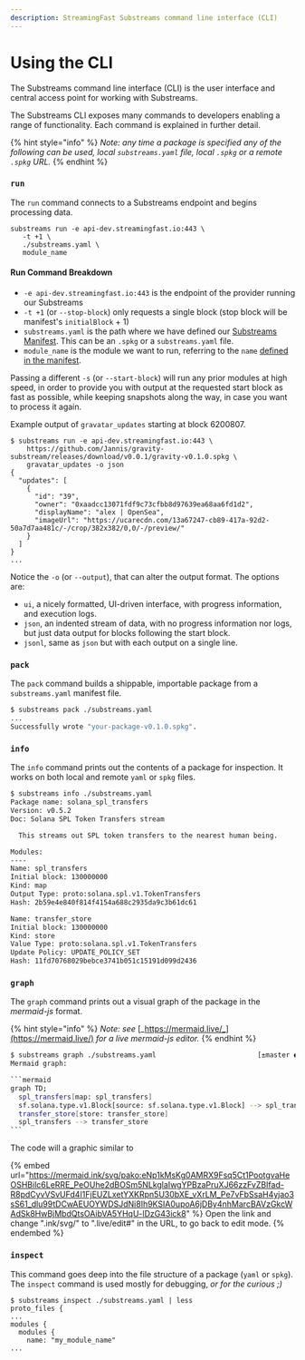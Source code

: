 ```yaml
---
description: StreamingFast Substreams command line interface (CLI)
---
```


# Using the CLI

The Substreams command line interface (CLI) is the user interface and central access point for working with Substreams.

The Substreams CLI exposes many commands to developers enabling a range of functionality. Each command is explained in further detail.

{% hint style="info" %}
_Note: any time a package is specified any of the following can be used, local `substreams.yaml` file, local `.spkg` or a remote `.spkg` URL._
{% endhint %}

### **`run`**

The `run` command connects to a Substreams endpoint and begins processing data.

```
substreams run -e api-dev.streamingfast.io:443 \
   -t +1 \
   ./substreams.yaml \
   module_name
```

#### Run Command Breakdown

* `-e api-dev.streamingfast.io:443` is the endpoint of the provider running our Substreams
* `-t +1` (or `--stop-block`) only requests a single block (stop block will be manifest's `initialBlock` + 1)
* `substreams.yaml` is the path where we have defined our [Substreams Manifest](https://github.com/streamingfast/substreams-docs/blob/master/docs/guides/docs/reference/manifests.html). This can be an `.spkg` or a `substreams.yaml` file.
* `module_name` is the module we want to run, referring to the `name` [defined in the manifest](manifests.md#modules-.name).

Passing a different `-s` (or `--start-block`) will run any prior modules at high speed, in order to provide you with output at the requested start block as fast as possible, while keeping snapshots along the way, in case you want to process it again.

Example output of `gravatar_updates` starting at block 6200807.

```
$ substreams run -e api-dev.streamingfast.io:443 \
    https://github.com/Jannis/gravity-substream/releases/download/v0.0.1/gravity-v0.1.0.spkg \
    gravatar_updates -o json
{
  "updates": [
    {
      "id": "39",
      "owner": "0xaadcc13071fdf9c73cfbb8d97639ea68aa6fd1d2",
      "displayName": "alex | OpenSea",
      "imageUrl": "https://ucarecdn.com/13a67247-cb89-417a-92d2-50a7d7aa481c/-/crop/382x382/0,0/-/preview/"
    }
  ]
}
...
```

Notice the `-o` (or `--output`), that can alter the output format. The options are:

* `ui`, a nicely formatted, UI-driven interface, with progress information, and execution logs.
* `json`, an indented stream of data, with no progress information nor logs, but just data output for blocks following the start block.
* `jsonl`, same as `json` but with each output on a single line.

### `pack`

The `pack` command builds a shippable, importable package from a `substreams.yaml` manifest file.

```bash
$ substreams pack ./substreams.yaml
...
Successfully wrote "your-package-v0.1.0.spkg".
```

### `info`

The `info` command prints out the contents of a package for inspection. It works on both local and remote `yaml` or `spkg` files.

```bash
$ substreams info ./substreams.yaml
Package name: solana_spl_transfers
Version: v0.5.2
Doc: Solana SPL Token Transfers stream

  This streams out SPL token transfers to the nearest human being.

Modules:
----
Name: spl_transfers
Initial block: 130000000
Kind: map
Output Type: proto:solana.spl.v1.TokenTransfers
Hash: 2b59e4e840f814f4154a688c2935da9c3b61dc61

Name: transfer_store
Initial block: 130000000
Kind: store
Value Type: proto:solana.spl.v1.TokenTransfers
Update Policy: UPDATE_POLICY_SET
Hash: 11fd70768029bebce3741b051c15191d099d2436
```

### `graph`

The `graph` command prints out a visual graph of the package in the _mermaid-js_ format.

{% hint style="info" %}
_Note: see_ [_https://mermaid.live/_](https://mermaid.live/) _for a live mermaid-js editor._
{% endhint %}

````bash
$ substreams graph ./substreams.yaml                         [±master ●●]
Mermaid graph:

```mermaid
graph TD;
  spl_transfers[map: spl_transfers]
  sf.solana.type.v1.Block[source: sf.solana.type.v1.Block] --> spl_transfers
  transfer_store[store: transfer_store]
  spl_transfers --> transfer_store
```
````

The code will  a graphic similar to&#x20;

{% embed url="https://mermaid.ink/svg/pako:eNp1kMsKg0AMRX9Fsq5Ct1PootgvaHeOSHBilc6LeRRE_PeOUhe2dBOSm5NLkglaIwgYPBzaPruXJ66zzFvZBIfad-R8pdCyvVSvUFd4I1FjEUZLxetYXKRpn5U30bXE_vXrLM_Pe7vFbSsaH4yjao3sS61_dlu99tDCwAEUOYWDSJdNi8Ih9KSIA0upoA6jDBy4nhMarcBAVzGkcWAdSk8HwBjMbdQtsOAibVA5YHqU-lDzG43ick8" %}
Open the link and change ".ink/svg/" to ".live/edit#" in the URL, to go back to edit mode.
{% endembed %}

### `inspect`

This command goes deep into the file structure of a package (`yaml` or `spkg`). The `inspect` command is used mostly for debugging, _or for the curious ;)_

```
$ substreams inspect ./substreams.yaml | less
proto_files {
...
modules {
  modules {
    name: "my_module_name"
...
```
